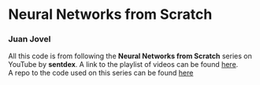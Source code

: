 # Neural Networks from Scratch
### Juan Jovel

All this code is from following the **Neural Networks from Scratch** series on YouTube by **sentdex**. A link to the playlist of videos can be found [here](https://youtube.com/playlist?list=PLQVvvaa0QuDcjD5BAw2DxE6OF2tius3V3).\
A repo to the code used on this series can be found [here](https://github.com/Sentdex/NNfSiX)